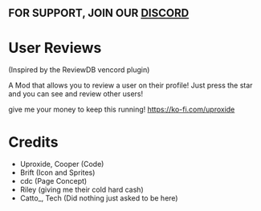 ## FOR SUPPORT, JOIN OUR [DISCORD](https://discord.com/invite/dDU5furFHk)

# User Reviews
(Inspired by the ReviewDB vencord plugin)

A Mod that allows you to review a user on their profile!
Just press the star and you can see and review other users!

give me your money to keep this running!
https://ko-fi.com/uproxide

# Credits

 * Uproxide, Cooper (Code)
 * Brift (Icon and Sprites)
 * cdc (Page Concept)
 * Riley (giving me their cold hard cash)
 * Catto_, Tech (Did nothing just asked to be here)
